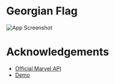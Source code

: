 # Georgian Flag

![App Screenshot](https://gpx.ge/root/hosting/flag.gif)

# Acknowledgements

- [Official Marvel API](https://developer.marvel.com/)
- [Demo](https://gpx.ge/php-juniors-club/week3-1/)
